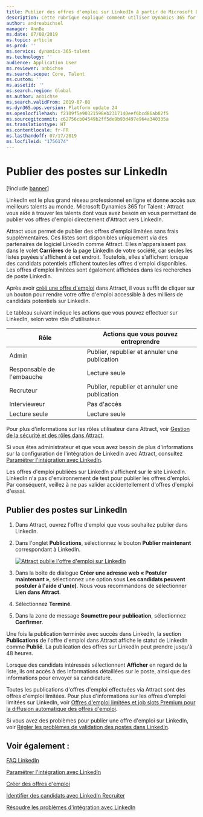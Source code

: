```yaml
---
title: Publier des offres d'emploi sur LinkedIn à partir de Microsoft Dynamics 365 for Talent - Attract
description: Cette rubrique explique comment utiliser Dynamics 365 for Talent - Attract pour publier des offres d'emploi sur LinkedIn.
author: andreabichsel
manager: AnnBe
ms.date: 07/08/2019
ms.topic: article
ms.prod: ''
ms.service: dynamics-365-talent
ms.technology: ''
audience: Application User
ms.reviewer: anbichse
ms.search.scope: Core, Talent
ms.custom: ''
ms.assetid: ''
ms.search.region: Global
ms.author: anbichse
ms.search.validFrom: 2019-07-08
ms.dyn365.ops.version: Platform update 24
ms.openlocfilehash: f2109f5e90321598eb2317140eef6bcd86ab82f5
ms.sourcegitcommit: c62756cb04549b2ff5de9b93d497e964a340335a
ms.translationtype: HT
ms.contentlocale: fr-FR
ms.lasthandoff: 07/17/2019
ms.locfileid: "1756174"
---
```

# <a name="post-jobs-to-linkedin"></a>Publier des postes sur LinkedIn

[!include [banner](../includes/banner.md)]

LinkedIn est le plus grand réseau professionnel en ligne et donne accès aux meilleurs talents au monde. Microsoft Dynamics 365 for Talent : Attract vous aide à trouver les talents dont vous avez besoin en vous permettant de publier vos offres d'emploi directement d'Attract vers LinkedIn.

Attract vous permet de publier des offres d'emploi limitées sans frais supplémentaires. Ces listes sont disponibles uniquement via des partenaires de logiciel LinkedIn comme Attract. Elles n'apparaissent pas dans le volet **Carrières** de la page LinkedIn de votre société, car seules les listes payées s'affichent à cet endroit. Toutefois, elles s'affichent lorsque des candidats potentiels affichent toutes les offres d'emploi disponibles. Les offres d'emploi limitées sont également affichées dans les recherches de poste LinkedIn.

Après avoir [créé une offre d'emploi](./creating-jobs-attract.md) dans Attract, il vous suffit de cliquer sur un bouton pour rendre votre offre d'emploi accessible à des milliers de candidats potentiels sur LinkedIn.

Le tableau suivant indique les actions que vous pouvez effectuer sur LinkedIn, selon votre rôle d'utilisateur.

| Rôle | Actions que vous pouvez entreprendre |
|---|---|
| Admin | Publier, republier et annuler une publication |
| Responsable de l'embauche | Lecture seule |
| Recruteur | Publier, republier et annuler une publication |
| Intervieweur | Pas d'accès |
| Lecture seule | Lecture seule |

Pour plus d'informations sur les rôles utilisateur dans Attract, voir [Gestion de la sécurité et des rôles dans Attract](./security-attract.md).

Si vous êtes administrateur et que vous avez besoin de plus d'informations sur la configuration de l'intégration de LinkedIn avec Attract, consultez [Paramétrer l'intégration avec LinkedIn](./attract-admin-linkedin.md).

Les offres d'emploi publiées sur LinkedIn s'affichent sur le site LinkedIn. LinkedIn n'a pas d'environnement de test pour publier les offres d'emploi. Par conséquent, veillez à ne pas valider accidentellement d'offres d'emploi d'essai.

## <a name="post-jobs-to-linkedin"></a>Publier des postes sur LinkedIn

1. Dans Attract, ouvrez l'offre d'emploi que vous souhaitez publier dans LinkedIn.
2. Dans l'onglet **Publications**, sélectionnez le bouton **Publier maintenant** correspondant à LinkedIn.

    [![Attract publie l'offre d'emploi sur LinkedIn](./media/attract-post-job-to-linkedin.png)](./media/attract-post-job-to-linkedin.png)

3. Dans la boîte de dialogue **Créer une adresse web « Postuler maintenant »**, sélectionnez une option sous **Les candidats peuvent postuler à l'aide d'un(e)**. Nous vous recommandons de sélectionner **Lien dans Attract**.
4. Sélectionnez **Terminé**.
5. Dans la zone de message **Soumettre pour publication**, sélectionnez **Confirmer**.

Une fois la publication terminée avec succès dans LinkedIn, la section **Publications** de l'offre d'emploi dans Attract affiche le statut de LinkedIn comme **Publié**. La publication des offres sur LinkedIn peut prendre jusqu'à 48 heures.

Lorsque des candidats intéressés sélectionnent **Afficher** en regard de la liste, ils ont accès à des informations détaillées sur le poste, ainsi que des informations pour envoyer sa candidature.

Toutes les publications d'offres d'emploi effectuées via Attract sont des offres d'emploi limitées. Pour plus d'informations sur les offres d'emploi limitées sur LinkedIn, voir [Offres d'emploi limitées et job slots Premium pour la diffusion automatique des offres d'emploi](https://www.linkedin.com/help/recruiter/answer/79049).

Si vous avez des problèmes pour publier une offre d'emploi sur LinkedIn, voir [Régler les problèmes de validation des postes dans LinkedIn](./attract-troubleshoot-linkedin.md).

## <a name="see-also"></a>Voir également :

[FAQ LinkedIn](./attract-linkedin-faq.md)

[Paramétrer l'intégration avec LinkedIn](./attract-admin-linkedin.md)

[Créer des offres d'emploi](./creating-jobs-attract.md)

[Identifier des candidats avec LinkedIn Recruiter](./attract-linkedin-recruiter.md)

[Résoudre les problèmes d'intégration avec LinkedIn](./attract-troubleshoot-linkedin.md)

